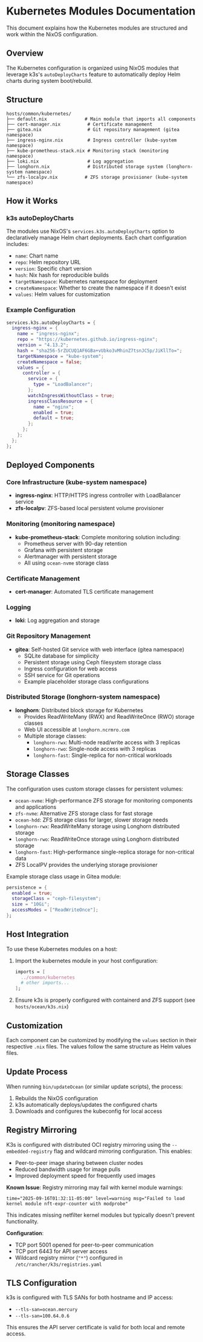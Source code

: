 # Kubernetes Modules Documentation

This document explains how the Kubernetes modules are structured and work within the NixOS configuration.

## Overview

The Kubernetes configuration is organized using NixOS modules that leverage k3s's `autoDeployCharts` feature to automatically deploy Helm charts during system boot/rebuild.

## Structure

```
hosts/common/kubernetes/
├── default.nix              # Main module that imports all components
├── cert-manager.nix          # Certificate management
├── gitea.nix                 # Git repository management (gitea namespace)
├── ingress-nginx.nix         # Ingress controller (kube-system namespace)
├── kube-prometheus-stack.nix # Monitoring stack (monitoring namespace)
├── loki.nix                  # Log aggregation
├── longhorn.nix              # Distributed storage system (longhorn-system namespace)
└── zfs-localpv.nix          # ZFS storage provisioner (kube-system namespace)
```

## How it Works

### k3s autoDeployCharts

The modules use NixOS's `services.k3s.autoDeployCharts` option to declaratively manage Helm chart deployments. Each chart configuration includes:

- `name`: Chart name
- `repo`: Helm repository URL
- `version`: Specific chart version
- `hash`: Nix hash for reproducible builds
- `targetNamespace`: Kubernetes namespace for deployment
- `createNamespace`: Whether to create the namespace if it doesn't exist
- `values`: Helm values for customization

### Example Configuration

```nix
services.k3s.autoDeployCharts = {
  ingress-nginx = {
    name = "ingress-nginx";
    repo = "https://kubernetes.github.io/ingress-nginx";
    version = "4.13.2";
    hash = "sha256-5rZUCUQ1AF6GBa+vUbko3vMhinZ7tsnJC5p/JiKllTo=";
    targetNamespace = "kube-system";
    createNamespace = false;
    values = {
      controller = {
        service = {
          type = "LoadBalancer";
        };
        watchIngressWithoutClass = true;
        ingressClassResource = {
          name = "nginx";
          enabled = true;
          default = true;
        };
      };
    };
  };
};
```

## Deployed Components

### Core Infrastructure (kube-system namespace)
- **ingress-nginx**: HTTP/HTTPS ingress controller with LoadBalancer service
- **zfs-localpv**: ZFS-based local persistent volume provisioner

### Monitoring (monitoring namespace)
- **kube-prometheus-stack**: Complete monitoring solution including:
  - Prometheus server with 90-day retention
  - Grafana with persistent storage
  - Alertmanager with persistent storage
  - All using `ocean-nvme` storage class

### Certificate Management
- **cert-manager**: Automated TLS certificate management

### Logging
- **loki**: Log aggregation and storage

### Git Repository Management
- **gitea**: Self-hosted Git service with web interface (gitea namespace)
  - SQLite database for simplicity
  - Persistent storage using Ceph filesystem storage class
  - Ingress configuration for web access
  - SSH service for Git operations
  - Example placeholder storage class configurations

### Distributed Storage (longhorn-system namespace)
- **longhorn**: Distributed block storage for Kubernetes
  - Provides ReadWriteMany (RWX) and ReadWriteOnce (RWO) storage classes
  - Web UI accessible at `longhorn.ncrmro.com`
  - Multiple storage classes:
    - `longhorn-rwx`: Multi-node read/write access with 3 replicas
    - `longhorn-rwo`: Single-node access with 3 replicas
    - `longhorn-fast`: Single-replica for non-critical workloads

## Storage Classes

The configuration uses custom storage classes for persistent volumes:
- `ocean-nvme`: High-performance ZFS storage for monitoring components and applications
- `zfs-nvme`: Alternative ZFS storage class for fast storage
- `ocean-hdd`: ZFS storage class for larger, slower storage needs
- `longhorn-rwx`: ReadWriteMany storage using Longhorn distributed storage
- `longhorn-rwo`: ReadWriteOnce storage using Longhorn distributed storage  
- `longhorn-fast`: High-performance single-replica storage for non-critical data
- ZFS LocalPV provides the underlying storage provisioner

Example storage class usage in Gitea module:
```nix
persistence = {
  enabled = true;
  storageClass = "ceph-filesystem";
  size = "10Gi";
  accessModes = ["ReadWriteOnce"];
};
```

## Host Integration

To use these Kubernetes modules on a host:

1. Import the kubernetes module in your host configuration:
   ```nix
   imports = [
     ../common/kubernetes
     # other imports...
   ];
   ```

2. Ensure k3s is properly configured with containerd and ZFS support (see `hosts/ocean/k3s.nix`)

## Customization

Each component can be customized by modifying the `values` section in their respective `.nix` files. The values follow the same structure as Helm values files.

## Update Process

When running `bin/updateOcean` (or similar update scripts), the process:

1. Rebuilds the NixOS configuration
2. k3s automatically deploys/updates the configured charts
3. Downloads and configures the kubeconfig for local access

## Registry Mirroring

K3s is configured with distributed OCI registry mirroring using the `--embedded-registry` flag and wildcard mirroring configuration. This enables:

- Peer-to-peer image sharing between cluster nodes
- Reduced bandwidth usage for image pulls
- Improved deployment speed for frequently used images

**Known Issue**: Registry mirroring may fail with kernel module warnings:
```
time="2025-09-16T01:32:11-05:00" level=warning msg="Failed to load kernel module nft-expr-counter with modprobe"
```
This indicates missing netfilter kernel modules but typically doesn't prevent functionality.

**Configuration**: 
- TCP port 5001 opened for peer-to-peer communication
- TCP port 6443 for API server access
- Wildcard registry mirror (`"*"`) configured in `/etc/rancher/k3s/registries.yaml`

## TLS Configuration

k3s is configured with TLS SANs for both hostname and IP access:
- `--tls-san=ocean.mercury`
- `--tls-san=100.64.0.6`

This ensures the API server certificate is valid for both local and remote access.